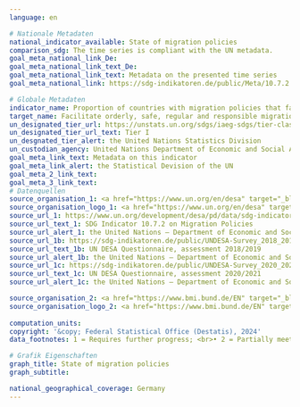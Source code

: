 ```yaml
---
language: en    

# Nationale Metadaten    
national_indicator_available: State of migration policies    
comparison_sdg: The time series is compliant with the UN metadata.    
goal_meta_national_link_De: 
goal_meta_national_link_text_De: 
goal_meta_national_link_text: Metadata on the presented time series
goal_meta_national_link: https://sdg-indikatoren.de/public/Meta/10.7.2.pdf    

# Globale Metadaten    
indicator_name: Proportion of countries with migration policies that facilitate orderly, safe, regular and responsible migration and mobility of people    
target_name: Facilitate orderly, safe, regular and responsible migration and mobility of people, including through the implementation of planned and well-managed migration policies    
un_designated_tier_url: https://unstats.un.org/sdgs/iaeg-sdgs/tier-classification/    
un_designated_tier_url_text: Tier I    
un_desgnated_tier_alert: the United Nations Statistics Division    
un_custodian_agency: United Nations Department of Economic and Social Affairs (UN DESA) Population Division<br>International Organization for Migration (IOM)    
goal_meta_link_text: Metadata on this indicator    
goal_meta_link_alert: the Statistical Devision of the UN    
goal_meta_2_link_text:     
goal_meta_3_link_text:         
# Datenquellen
source_organisation_1: <a href="https://www.un.org/en/desa" target="_blank" onclick="return confirm_alert('the United Nations – Department of Economic and Social Affairs','En');"> United Nations – Department of Economic and Social Affairs (UN DESA) </a>
source_organisation_logo_1: <a href="https://www.un.org/en/desa" target="_blank" onclick="return confirm_alert('the United Nations – Department of Economic and Social Affairs','En');"><img src="https://sdg-indikatoren.de/public/OrgImgEn/desa.png" alt="Logo desa" style="height:60px; width:148px"/></a>
source_url_1: https://www.un.org/development/desa/pd/data/sdg-indicator-1072-migration-policies
source_url_text_1: SDG Indicator 10.7.2 on Migration Policies
source_url_alert_1: the United Nations – Department of Economic and Social Affairs
source_url_1b: https://sdg-indikatoren.de/public/UNDESA-Survey_2018_2019.pdf
source_url_text_1b: UN DESA Questionnaire, assessment 2018/2019
source_url_alert_1b: the United Nations – Department of Economic and Social Affairs
source_url_1c: https://sdg-indikatoren.de/public/UNDESA-Survey_2020_2021.pdf
source_url_text_1c: UN DESA Questionnaire, assessment 2020/2021
source_url_alert_1c: the United Nations – Department of Economic and Social Affairs

source_organisation_2: <a href="https://www.bmi.bund.de/EN" target="_blank" onclick="return confirm_alert('the Federal Ministry of the Interior and Community','En');"> Federal Ministry of the Interior and Community </a>
source_organisation_logo_2: <a href="https://www.bmi.bund.de/EN" target="_blank" onclick="return confirm_alert('the Federal Ministry of the Interior and Community','En');"><img src="https://sdg-indikatoren.de/public/OrgImgEn/bmi.png" alt="Logo bmi" style="height:60px; width:148px"/></a>
    
computation_units:    
copyright: '&copy; Federal Statistical Office (Destatis), 2024'    
data_footnotes: 1 = Requires further progress; <br>• 2 = Partially meets; <br>• 3 = Meets; <br>• 4 = Fully meets.<br>• Data is only available from 2018.    

# Grafik Eigenschaften    
graph_title: State of migration policies
graph_subtitle:     

national_geographical_coverage: Germany    
---
```


<span></span>